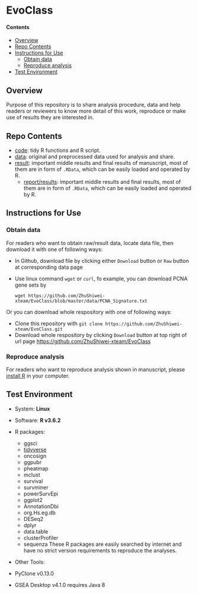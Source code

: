 # EvoClass

#### Contents

* [Overview](#overview)
* [Repo Contents](#repo-contents)
* [Instructions for Use](#instructions-for-use)
  * [Obtain data](#obtain-data)
  * [Reproduce analysis](#reproduce-analysis)
* [Test Environment](#test-environment)

## Overview

Purpose of this repository is to share analysis procedure, data and help readers or reviewers to know more detail of this work, reproduce or make use of results they are interested in.


## Repo Contents

* [code](./code): tidy R functions and R script.
* [data](./data): original and preprocessed data used for analysis and share.
* [result](./result): important middle results and final results of manuscript, most of them are in form of `.RData`, which can be easily loaded and operated by R. 
  * [report/results](./report/results): important middle results and final results, most of them are in form of `.RData`, which can be easily loaded and operated by R. 


## Instructions for Use

### Obtain data

For readers who want to obtain raw/result data, locate data file, then download it with one of following ways:

* In Github, download file by clicking either `Download` button or `Raw` button at corresponding data page

* Use linux command `wget` or `curl`, fo example, you can download PCNA gene sets by

  `wget https://github.com/ZhuShiwei-xteam/EvoClass/blob/master/data/PCNA_Signature.txt`

Or you can download whole respository with one of following ways:

* Clone this repository with `git clone https://github.com/ZhuShiwei-xteam/EvoClass.git`
* Download whole respository by clicking `Download` button at top right of url page <https://github.com/ZhuShiwei-xteam/EvoClass>

### Reproduce analysis

For readers who want to reproduce analysis shown in manuscript, please [install R](https://cran.r-project.org) in your computer.

## Test Environment

* System: __Linux__

* Software: __R v3.6.2__

* R packages:
  * ggsci
  * [tidyverse](https://www.tidyverse.org/)
  * oncosign
  * ggpubr
  * pheatmap
  * mclust
  * survival
  * survminer
  * powerSurvEpi
  * ggplot2
  * AnnotationDbi
  * org.Hs.eg.db
  * DESeq2
  * dplyr
  * data.table
  * clusterProfiler
  * sequenza
These R packages are easily searched by internet and have no strict version requirements to reproduce the analyses.

* Other Tools: 
 * PyClone v0.13.0
 * GSEA Desktop v4.1.0 requires Java 8

